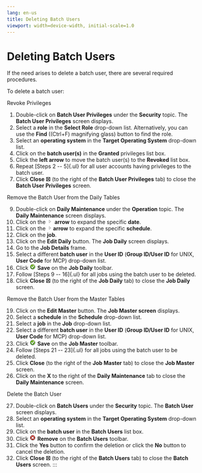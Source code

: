 ```yaml
---
lang: en-us
title: Deleting Batch Users
viewport: width=device-width, initial-scale=1.0
---
```


# Deleting Batch Users

If the need arises to delete a batch user, there are several required
procedures.

To delete a batch user:

Revoke Privileges

1.  Double-click on **Batch User Privileges** under the **Security**
    topic. The **Batch User Privileges** screen displays.
2.  Select a **role** in the **Select Role** drop-down list.
    Alternatively, you can use the **Find** ((Ctrl+F) magnifying glass)
    button to find the role.
3.  Select an **operating system** in the **Target Operating System**
    drop-down list.
4.  Click on the **batch user(s)** in the **Granted** privileges list
    box.
5.  Click the **left arrow** to move the batch user(s) to the
    **Revoked** list box.
6.  Repeat [Steps 2 -- 5]{.ul} for all user accounts having privileges
    to the batch user.
7.  Click **Close ☒** (to the right of the **Batch User Privileges**
    tab) to close the **Batch User Privileges** screen.

Remove the Batch User from the Daily Tables

9.  Double-click on **Daily Maintenance** under the **Operation** topic.
    The **Daily Maintenance** screen displays.
10. Click on the ![](../../../Resources/Images/EM/EMarrowtoexpand.png)
    **arrow** to expand the specific **date**.
11. Click on the
    ![](../../../Resources/Images/EM/EMarrowtoexpand.png)**arrow** to
    expand the specific **schedule**.
12. Click on the **job**.
13. Click on the **Edit Daily** button. The **Job Daily** screen
    displays.
14. Go to the **Job Details** frame.
15. Select a different **batch user** in the **User ID** (**Group
    ID/User ID** for UNIX, **User Code** for MCP) drop-down list.
16. Click ![Save     icon](../../../Resources/Images/EM/EMsave.png "Save icon") **Save**
    on the **Job Daily** toolbar.
17. Follow [Steps 9 -- 16]{.ul} for all jobs using the batch user to be
    deleted.
18. Click **Close ☒** (to the right of the **Job Daily** tab) to close
    the **Job Daily** screen.

Remove the Batch User from the Master Tables

19. Click on the **Edit Master** button. The **Job Master screen**
    displays.
20. Select a **schedule** in the **Schedule** drop-down list.
21. Select a **job** in the **Job** drop-down list.
22. Select a different **batch user** in the **User ID** (**Group
    ID/User ID** for UNIX, **User Code** for MCP) drop-down list.
23. Click ![Save     icon](../../../Resources/Images/EM/EMsave.png "Save icon") **Save**
    on the **Job Master** toolbar.
24. Follow [Steps 21 -- 23]{.ul} for all jobs using the batch user to be
    deleted.
25. Click **Close** (to the right of the **Job Master** tab) to close
    the **Job Master** screen.
26. Click on the **X** to the right of the **Daily Maintenance** tab to
    close the **Daily Maintenance** screen.

Delete the Batch User

27. Double-click on **Batch Users** under the **Security** topic. The
    **Batch User** screen displays.
28. Select an **operating system** in the **Target Operating System**
    drop-down list.
29. Click on the **batch user** in the **Batch Users** list box.
30. Click ![Remove     icon](../../../Resources/Images/EM/EMdelete.png "Remove icon")
    **Remove** on the **Batch Users** toolbar.
31. Click the **Yes** button to confirm the deletion or click the **No**
    button to cancel the deletion.
32. Click **Close ☒** (to the right of the **Batch Users** tab) to close
    the **Batch Users** screen.
:::

 

